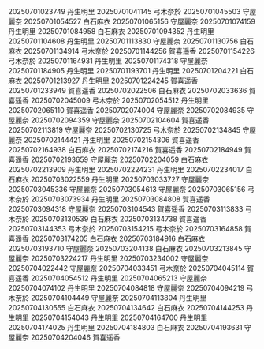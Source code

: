 20250701023749 丹生明里
20250701041145 弓木奈於
20250701045503 守屋麗奈
20250701054527 白石麻衣
20250701065156 守屋麗奈
20250701074159 丹生明里
20250701084958 白石麻衣
20250701094352 丹生明里
20250701104608 丹生明里
20250701113830 守屋麗奈
20250701130756 白石麻衣
20250701134914 弓木奈於
20250701144256 賀喜遥香
20250701154226 弓木奈於
20250701164931 丹生明里
20250701174318 守屋麗奈
20250701184905 丹生明里
20250701193701 丹生明里
20250701204221 白石麻衣
20250701213927 丹生明里
20250701224245 賀喜遥香
20250701233949 賀喜遥香
20250702022506 白石麻衣
20250702033636 賀喜遥香
20250702045009 弓木奈於
20250702054512 丹生明里
20250702065110 賀喜遥香
20250702074004 守屋麗奈
20250702084935 守屋麗奈
20250702094359 守屋麗奈
20250702104604 賀喜遥香
20250702113819 守屋麗奈
20250702130725 弓木奈於
20250702134845 守屋麗奈
20250702144421 丹生明里
20250702154306 賀喜遥香
20250702164938 白石麻衣
20250702174216 賀喜遥香
20250702184949 賀喜遥香
20250702193659 守屋麗奈
20250702204059 白石麻衣
20250702213909 丹生明里
20250702224231 丹生明里
20250702234017 白石麻衣
20250703022559 丹生明里
20250703033727 守屋麗奈
20250703045336 守屋麗奈
20250703054613 守屋麗奈
20250703065156 弓木奈於
20250703073934 丹生明里
20250703084808 賀喜遥香
20250703094318 守屋麗奈
20250703104543 賀喜遥香
20250703113833 弓木奈於
20250703130539 白石麻衣
20250703134738 賀喜遥香
20250703144353 弓木奈於
20250703154215 弓木奈於
20250703164858 賀喜遥香
20250703174205 白石麻衣
20250703184916 白石麻衣
20250703193710 守屋麗奈
20250703204138 白石麻衣
20250703213845 守屋麗奈
20250703224217 丹生明里
20250703234002 守屋麗奈
20250704022442 守屋麗奈
20250704033451 弓木奈於
20250704045114 賀喜遥香
20250704054512 丹生明里
20250704065213 守屋麗奈
20250704074102 丹生明里
20250704084818 守屋麗奈
20250704094219 弓木奈於
20250704104449 守屋麗奈
20250704113804 丹生明里
20250704130555 白石麻衣
20250704134642 白石麻衣
20250704144253 丹生明里
20250704154043 丹生明里
20250704164700 丹生明里
20250704174025 丹生明里
20250704184803 白石麻衣
20250704193631 守屋麗奈
20250704204046 賀喜遥香
